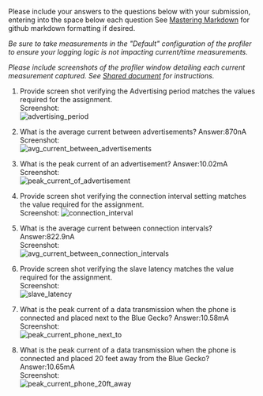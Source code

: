 Please include your answers to the questions below with your submission, entering into the space below each question
See [Mastering Markdown](https://guides.github.com/features/mastering-markdown/) for github markdown formatting if desired.

*Be sure to take measurements in the "Default" configuration of the profiler to ensure your logging logic is not impacting current/time measurements.*

*Please include screenshots of the profiler window detailing each current measurement captured.  See [Shared document](https://docs.google.com/document/d/1Ro9G2Nsr_ZXDhBYJ6YyF9CPivb--6UjhHRmVhDGySag/edit?usp=sharing) for instructions.* 

1. Provide screen shot verifying the Advertising period matches the values required for the assignment.
   <br>Screenshot:  
   ![advertising_period](screenshots/assignment5/advertising_period.png)  

2. What is the average current between advertisements?
   Answer:870nA
   <br>Screenshot:  
   ![avg_current_between_advertisements](screenshots/assignment5/avg_current_between_advertisements.png)  

3. What is the peak current of an advertisement? 
   Answer:10.02mA
   <br>Screenshot:  
   ![peak_current_of_advertisement](screenshots/assignment5/peak_current_of_advertisement.png)  

4. Provide screen shot verifying the connection interval setting matches the value required for the assignment.
   <br>Screenshot: 
   ![connection_interval](screenshots/assignment5/connection_interval.png)  

5. What is the average current between connection intervals?
   Answer:822.9nA
   <br>Screenshot:  
   ![avg_current_between_connection_intervals](screenshots/assignment5/avg_current_between_connection_intervals.png)  

6. Provide screen shot verifying the slave latency matches the value required for the assignment. 
   <br>Screenshot:  
   ![slave_latency](screenshots/assignment5/slave_latency.png)  

7. What is the peak current of a data transmission when the phone is connected and placed next to the Blue Gecko? 
   Answer:10.58mA
   <br>Screenshot:  
   ![peak_current_phone_next_to](screenshots/assignment5/peak_current_phone_next_to.png)  
   
8. What is the peak current of a data transmission when the phone is connected and placed 20 feet away from the Blue Gecko? 
   Answer:10.65mA
   <br>Screenshot:  
   ![peak_current_phone_20ft_away](screenshots/assignment5/peak_current_phone_20ft_away.png)  
   